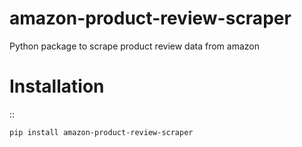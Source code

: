 # amazon-product-review-scraper
Python package to scrape product review data from amazon

Installation
============
::

    pip install amazon-product-review-scraper

